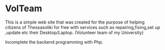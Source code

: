 # VolTeam
This is a simple web site that was created for the purpose of helping citizens of Thessasoliki for free with services such as repairing,fixing,set up ,update etc their Desktop/Laptop. (Volunteer team of my University) 

Incomplete the backend programming with Php.
